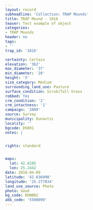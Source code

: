 ```yaml
---
layout: record
subheadline: 'Collection: TRAP Mounds'
title: TRAP Mound - 1016
teaser: Test example of object
categories:
- TRAP Mounds
header: no
tags:
- ''
trap_id: '1016'

certainty: Certain
elevation: '362'
max_diameter: '37'
min_diameter: '28'
height: '5'
size_category: Medium
surrounding_land_use: Pasture
surface_condition: Scrub|Tall Grass
robbed: Yes
crm_condition: '2'
crm_intactness: '1'
campaign: '2009'
source: Survey
municipality: Dunavtsi
locality: ''
bgcode: DS001
notes: |


rights: standard


maps:
  lat: 42.6285
  lon: 25.2442
date: 2018-04-09
latitude: '42.636998'
longitude: '25.277834'
land_use_source: Photo
photo: Good
bg_code: DUN002
akb_code: '5500099'
---
```


